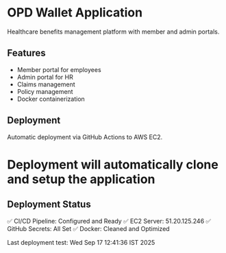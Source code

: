 # OPD Wallet Application

Healthcare benefits management platform with member and admin portals.

## Features
- Member portal for employees
- Admin portal for HR
- Claims management
- Policy management
- Docker containerization

## Deployment
Automatic deployment via GitHub Actions to AWS EC2.
# Deployment will automatically clone and setup the application
## Deployment Status

✅ CI/CD Pipeline: Configured and Ready
✅ EC2 Server: 51.20.125.246
✅ GitHub Secrets: All Set
✅ Docker: Cleaned and Optimized

Last deployment test: Wed Sep 17 12:41:36 IST 2025
